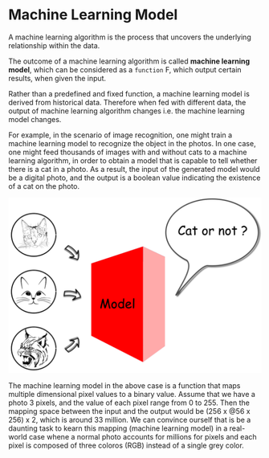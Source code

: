 # Machine Learning Model
A machine learning algorithm is the process that uncovers the underlying relationship within the data. 

The outcome of a machine learning algorithm is called **machine learning model**, which can be considered as a `function` F, which output certain results, when given the input.

Rather than a predefined and fixed function, a machine learning model is derived from historical data. Therefore when fed with different data, the output of machine learning algorithm changes i.e. the machine learning model changes.

For example, in the scenario of image recognition, one might train a machine learning model to recognize the object in the photos. In one case, one might feed thousands of images with and without cats to a machine learning algorithm, in order to obtain a model that is capable to tell whether there is a cat in a photo. As a result, the input of the generated model would be a digital photo, and the output is a boolean value indicating the existence of a cat on the photo.

![Cat or Not](assets/cat_or_not.png)

The machine learning model in the above case is a function that maps multiple dimensional pixel values to a binary value. Assume that we have a photo 3 pixels, and the value of each pixel range from 0 to 255. Then the mapping space between the input and the output would be (256 x @56 x 256) x 2, which is around 33 million. We can convince ourself that is be a daunting task to kearn this mapping (machine learning model) in a real-world case whene a normal photo accounts for millions for pixels and each pixel is composed of three coloros (RGB) instead of a single grey color.


